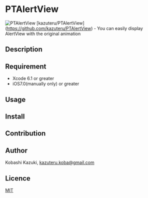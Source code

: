 PTAlertView
====

![PTAlertView](https://github.com/kazuteru/PTAlertView/blob/master/PTAlertView/alertView.gif)
[kazuteru/PTAlertView]
(https://github.com/kazuteru/PTAlertView) - You can easily display AlertView with the original animation

## Description


## Requirement
* Xcode 6.1 or greater
* iOS7.0(manually only) or greater

## Usage

## Install

## Contribution

## Author
Kobashi Kazuki, [kazuteru.koba@gmail.com](kazuteru.koba@gmail.com)

## Licence

[MIT](https://github.com/tcnksm/tool/blob/master/LICENCE)